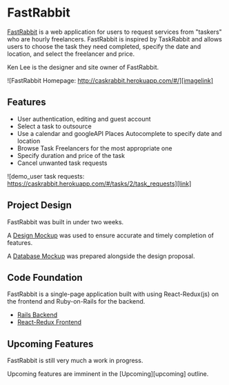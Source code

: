 # FastRabbit

[FastRabbit][homepage] is a web application for users to request services from "taskers" who are hourly freelancers. FastRabbit is inspired by TaskRabbit and allows users to choose the task they need completed, specify the date and location, and select the freelancer and price.

Ken Lee is the designer and site owner of FastRabbit.

![FastRabbit Homepage: http://caskrabbit.herokuapp.com/#/][imagelink]

## Features

- User authentication, editing and guest account
- Select a task to outsource
- Use a calendar and googleAPI Places Autocomplete to specify date and location
- Browse Task Freelancers for the most appropriate one
- Specify duration and price of the task
- Cancel unwanted task requests


![demo_user task requests: https://caskrabbit.herokuapp.com/#/tasks/2/task_requests][link]

## Project Design

FastRabbit was built in under two weeks.

A [Design Mockup][readme] was used to ensure accurate and timely completion of features.

A [Database Mockup][schema] was prepared alongside the design proposal.

## Code Foundation

FastRabbit is a single-page application built with using React-Redux(js) on the frontend and Ruby-on-Rails for the backend. 

- [Rails Backend][backend]
- [React-Redux Frontend][frontend]

## Upcoming Features

FastRabbit is still very much a work in progress.  

Upcoming features are imminent in the [Upcoming][upcoming] outline.

[imagelink]:http://res.cloudinary.com/dsaxhw9ii/image/upload/v1485130075/front-page_ecqngt.png
[link]:http://res.cloudinary.com/dsaxhw9ii/image/upload/v1485130620/demo-tasks_owrva7.png
[schema]: ./docs/schema.md
[readme]: ./docs/readme.md
[backend]: ./docs/backend.md
[frontend]: ./docs/frontend.md
[future]: ./docs/future.md
[homepage]:http://caskrabbit.herokuapp.com/#/

